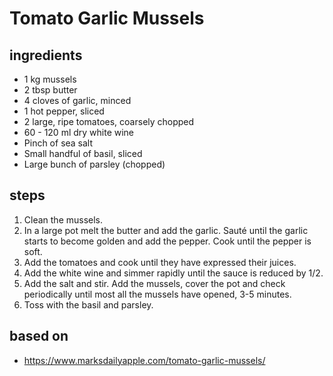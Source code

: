 # Tomato Garlic Mussels

## ingredients

- 1 kg mussels
- 2 tbsp butter
- 4 cloves of garlic, minced
- 1 hot pepper, sliced
- 2 large, ripe tomatoes, coarsely chopped
- 60 - 120 ml dry white wine
- Pinch of sea salt
- Small handful of basil, sliced
- Large bunch of parsley (chopped)

## steps

1. Clean the mussels.
2. In a large pot melt the butter and add the garlic. Sauté until the garlic starts to become golden and add the pepper. Cook until the pepper is soft.
3. Add the tomatoes and cook until they have expressed their juices.
4. Add the white wine and simmer rapidly until the sauce is reduced by 1/2.
5. Add the salt and stir. Add the mussels, cover the pot and check periodically until most all the mussels have opened, 3-5 minutes.
6. Toss with the basil and parsley.

## based on

- https://www.marksdailyapple.com/tomato-garlic-mussels/
